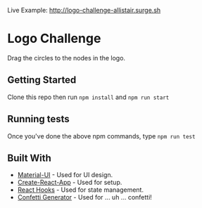 Live Example: http://logo-challenge-allistair.surge.sh

# Logo Challenge

Drag the circles to the nodes in the logo.

## Getting Started

Clone this repo then run `npm install` and `npm run start`

## Running tests

Once you've done the above npm commands, type `npm run test`

## Built With

* [Material-UI](https://material-ui.com/) - Used for UI design.
* [Create-React-App](https://github.com/facebook/create-react-app) - Used for setup.
* [React Hooks](https://reactjs.org/docs/hooks-intro.html) - Used for state management.
* [Confetti Generator](https://www.npmjs.com/package/confetti-js) - Used for ... uh ... confetti!
